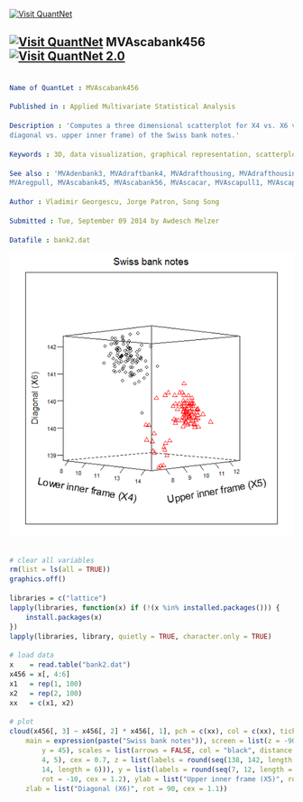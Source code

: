 
[<img src="https://github.com/QuantLet/Styleguide-and-Validation-procedure/blob/master/pictures/banner.png" alt="Visit QuantNet">](http://quantlet.de/index.php?p=info)

## [<img src="https://github.com/QuantLet/Styleguide-and-Validation-procedure/blob/master/pictures/qloqo.png" alt="Visit QuantNet">](http://quantlet.de/) **MVAscabank456** [<img src="https://github.com/QuantLet/Styleguide-and-Validation-procedure/blob/master/pictures/QN2.png" width="60" alt="Visit QuantNet 2.0">](http://quantlet.de/d3/ia)

```yaml

Name of QuantLet : MVAscabank456

Published in : Applied Multivariate Statistical Analysis

Description : 'Computes a three dimensional scatterplot for X4 vs. X6 vs. X5 (lower inner frame vs.
diagonal vs. upper inner frame) of the Swiss bank notes.'

Keywords : 3D, data visualization, graphical representation, scatterplot, plot, financial

See also : 'MVAdenbank3, MVAdraftbank4, MVAdrafthousing, MVAdrafthousingt, MVAcorrnorm, MVAregbank,
MVAregpull, MVAscabank45, MVAscabank56, MVAscacar, MVAscapull1, MVAscapull2'

Author : Vladimir Georgescu, Jorge Patron, Song Song

Submitted : Tue, September 09 2014 by Awdesch Melzer

Datafile : bank2.dat

```

![Picture1](MVAscabank456_1.png)


```r

# clear all variables
rm(list = ls(all = TRUE))
graphics.off()

libraries = c("lattice")
lapply(libraries, function(x) if (!(x %in% installed.packages())) {
    install.packages(x)
})
lapply(libraries, library, quietly = TRUE, character.only = TRUE)

# load data
x    = read.table("bank2.dat")
x456 = x[, 4:6]
x1   = rep(1, 100)
x2   = rep(2, 100)
xx   = c(x1, x2)

# plot
cloud(x456[, 3] ~ x456[, 2] * x456[, 1], pch = c(xx), col = c(xx), ticktype = "detailed", 
    main = expression(paste("Swiss bank notes")), screen = list(z = -90, x = -90, 
        y = 45), scales = list(arrows = FALSE, col = "black", distance = 1, tick.number = c(4, 
        4, 5), cex = 0.7, z = list(labels = round(seq(138, 142, length = 6))), x = list(labels = round(seq(7, 
        14, length = 6))), y = list(labels = round(seq(7, 12, length = 6)))), xlab = list(expression(paste("Lower inner frame (X4)")), 
        rot = -10, cex = 1.2), ylab = list("Upper inner frame (X5)", rot = 10, cex = 1.2), 
    zlab = list("Diagonal (X6)", rot = 90, cex = 1.1))

```
